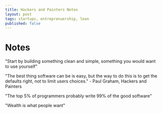 ```yaml
---
title: Hackers and Painters Notes
layout: post
tags: startups, entreprenuership, lean
published: false
---
```


Notes
=====

"Start by building something clean and simple, something you would want to use yourself"

"The best thing software can be is easy, but the way to do this is to get the defaults right, not to limit users choices." - Paul Graham, Hackers and Painters

"The top 5% of programmers probably write 99% of the good software"

"Wealth is what people want"

